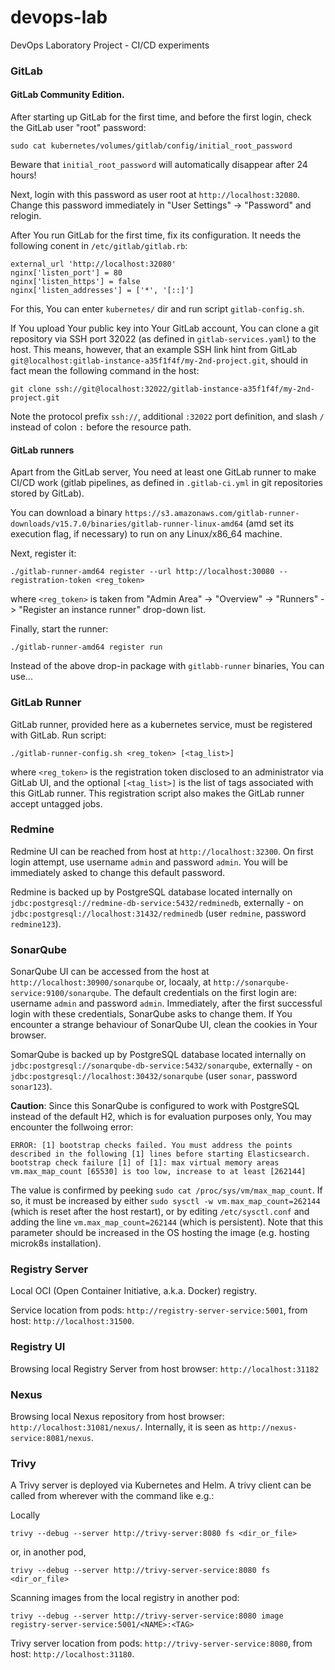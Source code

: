 # devops-lab
DevOps Laboratory Project - CI/CD experiments

### GitLab

#### GitLab Community Edition.

After starting up GitLab for the first time, and before the first login, check the GitLab user "root" password:

```
sudo cat kubernetes/volumes/gitlab/config/initial_root_password
```

Beware that `initial_root_password` will automatically disappear after 24 hours!

Next, login with this password as user root at `http://localhost:32080`.
Change this password immediately in "User Settings" -> "Password" and relogin.

After You run GitLab for the first time, fix its configuration.
It needs the following conent in `/etc/gitlab/gitlab.rb`:

```
external_url 'http://localhost:32080'
nginx['listen_port'] = 80
nginx['listen_https'] = false
nginx['listen_addresses'] = ['*', '[::]']
```

For this, You can enter `kubernetes/` dir and run script `gitlab-config.sh`.

If You upload Your public key into Your GitLab account, You can clone a git repository via SSH port 32022 (as defined in `gitlab-services.yaml`) to the host.
This means, however, that an example SSH link hint from GitLab `git@localhost:gitlab-instance-a35f1f4f/my-2nd-project.git`, should in fact mean the following command in the host:

```
git clone ssh://git@localhost:32022/gitlab-instance-a35f1f4f/my-2nd-project.git
```
Note the protocol prefix `ssh://`, additional `:32022` port definition, and slash `/` instead of colon `:` before the resource path.

#### GitLab runners

Apart from the GitLab server, You need at least one GitLab runner to make CI/CD work (gitlab pipelines, as defined in `.gitlab-ci.yml` in git repositories stored by GitLab).

You can download a binary `https://s3.amazonaws.com/gitlab-runner-downloads/v15.7.0/binaries/gitlab-runner-linux-amd64` (amd set its execution flag, if necessary) to run on any Linux/x86_64 machine.

Next, register it:

```
./gitlab-runner-amd64 register --url http://localhost:30080 --registration-token <reg_token>
```

where `<reg_token>` is taken from "Admin Area" -> "Overview" -> "Runners" -> "Register an instance runner" drop-down list.

Finally, start the runner:

```
./gitlab-runner-amd64 register run
```

Instead of the above drop-in package with `gitlabb-runner` binaries, You can use...

### GitLab Runner

GitLab runner, provided here as a kubernetes service, must be registered with GitLab.
Run script:

```
./gitlab-runner-config.sh <reg_token> [<tag_list>]
```

where `<reg_token>` is the registration token disclosed to an administrator via GitLab UI,
and the optional `[<tag_list>]` is the list of tags associated with this GitLab runner.
This registration script also makes the GitLab runner accept untagged jobs.

### Redmine

Redmine UI can be reached from host at `http://localhost:32300`. On first login attempt, use username `admin` and password `admin`.
You will be immediately asked to change this default password.

Redmine is backed up by PostgreSQL database located internally on `jdbc:postgresql://redmine-db-service:5432/redminedb`, externally - on `jdbc:postgresql://localhost:31432/redminedb` (user `redmine`, password `redmine123`).

### SonarQube

SonarQube UI can be accessed from the host at `http://localhost:30900/sonarqube` or, locaaly, at `http://sonarqube-service:9100/sonarqube`. The default credentials on the first login are: username `admin` and password `admin`.
Immediately, after the first successful login with these credentials, SonarQube asks to change them.
If You encounter a strange behaviour of SonarQube UI, clean the cookies in Your browser.

SomarQube is backed up by PostgreSQL database located internally on `jdbc:postgresql://sonarqube-db-service:5432/sonarqube`, externally - on `jdbc:postgresql://localhost:30432/sonarqube` (user `sonar`, password `sonar123`).

**Caution**: Since this SonarQube is configured to work with PostgreSQL instead of the default H2, which is for evaluation purposes only, You may encounter the follwoing error:

```
ERROR: [1] bootstrap checks failed. You must address the points described in the following [1] lines before starting Elasticsearch.
bootstrap check failure [1] of [1]: max virtual memory areas vm.max_map_count [65530] is too low, increase to at least [262144]
```

The value is confirmed by peeking `sudo cat /proc/sys/vm/max_map_count`. If so, it must be increased by either `sudo sysctl -w vm.max_map_count=262144` (which is reset after the host restart), or by editing `/etc/sysctl.conf` and adding the line `vm.max_map_count=262144` (which is persistent).
Note that this parameter should be increased in the OS hosting the image (e.g. hosting microk8s installation).

### Registry Server

Local OCI (Open Container Initiative, a.k.a. Docker) registry.

Service location from pods: `http://registry-server-service:5001`, from host: `http://localhost:31500`.

### Registry UI

Browsing local Registry Server from host browser: `http://localhost:31182`

### Nexus

Browsing local Nexus repository from host browser: `http://localhost:31081/nexus/`. Internally, it is seen as `http://nexus-service:8081/nexus`.

### Trivy

A Trivy server is deployed via Kubernetes and Helm. A trivy client can be
called from wherever with the command like e.g.:

Locally

```
trivy --debug --server http://trivy-server:8080 fs <dir_or_file>
```

or, in another pod,

```
trivy --debug --server http://trivy-server-service:8080 fs <dir_or_file>
```

Scanning images from the local registry in another pod:

```
trivy --debug --server http://trivy-server-service:8080 image registry-server-service:5001/<NAME>:<TAG>
```

Trivy server location from pods: `http://trivy-server-service:8080`, from host: `http://localhost:31180`.
